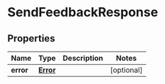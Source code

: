 # SendFeedbackResponse

## Properties
Name | Type | Description | Notes
------------ | ------------- | ------------- | -------------
**error** | [**Error**](Error.md) |  |  [optional]
